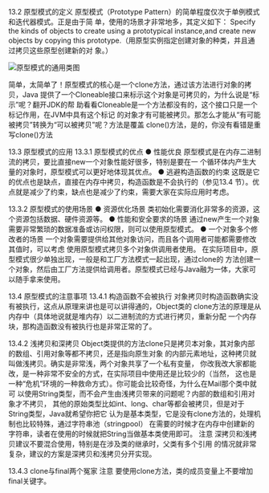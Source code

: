 13.2 原型模式的定义
原型模式（Prototype Pattern）的简单程度仅次于单例模式和迭代器模式。正是由于简
单，使用的场景才非常地多，其定义如下：
Specify the kinds of objects to create using a prototypical instance,and create new objects by
copying this prototype.（用原型实例指定创建对象的种类，并且通过拷贝这些原型创建新的对
象。）

![原型模式的通用类图](https://pic.downk.cc/item/5f704c0f160a154a67aaa65d.jpg)

简单，太简单了！原型模式的核心是一个clone方法，通过该方法进行对象的拷贝，Java
提供了一个Cloneable接口来标示这个对象是可拷贝的，为什么说是“标示”呢？翻开JDK的帮
助看看Cloneable是一个方法都没有的，这个接口只是一个标记作用，在JVM中具有这个标记
的对象才有可能被拷贝。那怎么才能从“有可能被拷贝”转换为“可以被拷贝”呢？方法是覆盖
clone()方法，是的，你没有看错是重写clone()方法

13.3 原型模式的应用
13.3.1 原型模式的优点
● 性能优良
原型模式是在内存二进制流的拷贝，要比直接new一个对象性能好很多，特别是要在一
个循环体内产生大量的对象时，原型模式可以更好地体现其优点。
● 逃避构造函数的约束
这既是它的优点也是缺点，直接在内存中拷贝，构造函数是不会执行的（参见13.4
节）。优点就是减少了约束，缺点也是减少了约束，需要大家在实际应用时考虑。

13.3.2 原型模式的使用场景
● 资源优化场景
类初始化需要消化非常多的资源，这个资源包括数据、硬件资源等。
● 性能和安全要求的场景
通过new产生一个对象需要非常繁琐的数据准备或访问权限，则可以使用原型模式。
● 一个对象多个修改者的场景
一个对象需要提供给其他对象访问，而且各个调用者可能都需要修改其值时，可以考虑
使用原型模式拷贝多个对象供调用者使用。
在实际项目中，原型模式很少单独出现，一般是和工厂方法模式一起出现，通过clone的
方法创建一个对象，然后由工厂方法提供给调用者。原型模式已经与Java融为一体，大家可
以随手拿来使用。

13.4 原型模式的注意事项
13.4.1 构造函数不会被执行
对象拷贝时构造函数确实没有被执行，这点从原理来讲也是可以讲得通的，Object类的
clone方法的原理是从内存中（具体地说就是堆内存）以二进制流的方式进行拷贝，重新分配
一个内存块，那构造函数没有被执行也是非常正常的了。

13.4.2 浅拷贝和深拷贝
Object类提供的方法clone只是拷贝本对象，其对象内部的数组、引用对象等都不拷贝，还是指向原生对象
的内部元素地址，这种拷贝就叫做浅拷贝。确实是非常浅，两个对象共享了一个私有变量，
你改我改大家都能改，是一种非常不安全的方式，在实际项目中使用还是比较少的（当然，
这也是一种“危机”环境的一种救命方式）。你可能会比较奇怪，为什么在Mail那个类中就可
以使用String类型，而不会产生由浅拷贝带来的问题呢？内部的数组和引用对象才不拷贝，
其他的原始类型比如int、long、char等都会被拷贝，但是对于String类型，Java就希望你把它
认为是基本类型，它是没有clone方法的，处理机制也比较特殊，通过字符串池（stringpool）
在需要的时候才在内存中创建新的字符串，读者在使用的时候就把String当做基本类使用即可。
注意 深拷贝和浅拷贝建议不要混合使用，特别是在涉及类的继承时，父类有多个引用
的情况就非常复杂，建议的方案是深拷贝和浅拷贝分开实现。

13.4.3 clone与final两个冤家
注意 要使用clone方法，类的成员变量上不要增加final关键字。

